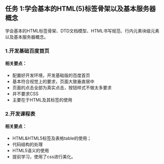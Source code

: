 ## 任务 1:学会基本的HTML(5)标签骨架以及基本服务器概念
学会基本的HTML标签骨架、DTD文档模型、HTML书写规范、行内元素块级元素以及基本服务器概念。
### 1.开发基础百度首页
#### 相关要点：
* 配置好开发环境，开发基础版的百度首页
* 基本符合视觉上的要求，页面大致垂直居中
* 页面的点击全部为真实点击，按钮样式不做太多要求
* 并不要求CSS
* 主要在于HTML及其标签的使用

### 2.开发课程表
#### 相关要点：
* HTML&HTML5标签及表格table的使用；
* 代码结构的处理
* HTML5语义的使用
* 提前学习，使用了css进行美化。
